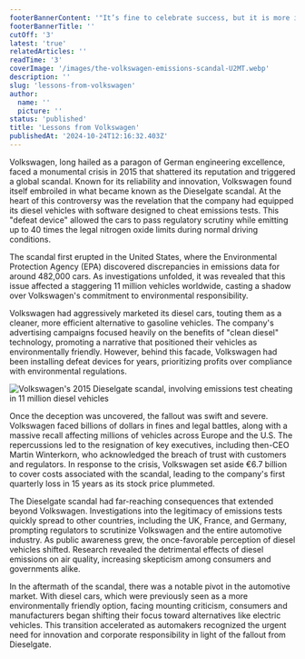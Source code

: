 ```yaml
---
footerBannerContent: '"It’s fine to celebrate success, but it is more important to heed the lessons of failure." — Bill Gates'
footerBannerTitle: ''
cutOff: '3'
latest: 'true'
relatedArticles: ''
readTime: '3'
coverImage: '/images/the-volkswagen-emissions-scandal-U2MT.webp'
description: ''
slug: 'lessons-from-volkswagen'
author:
  name: ''
  picture: ''
status: 'published'
title: 'Lessons from Volkswagen'
publishedAt: '2024-10-24T12:16:32.403Z'
---
```


Volkswagen, long hailed as a paragon of German engineering excellence, faced a monumental crisis in 2015 that shattered its reputation and triggered a global scandal. Known for its reliability and innovation, Volkswagen found itself embroiled in what became known as the Dieselgate scandal. At the heart of this controversy was the revelation that the company had equipped its diesel vehicles with software designed to cheat emissions tests. This "defeat device" allowed the cars to pass regulatory scrutiny while emitting up to 40 times the legal nitrogen oxide limits during normal driving conditions.

The scandal first erupted in the United States, where the Environmental Protection Agency (EPA) discovered discrepancies in emissions data for around 482,000 cars. As investigations unfolded, it was revealed that this issue affected a staggering 11 million vehicles worldwide, casting a shadow over Volkswagen's commitment to environmental responsibility.

Volkswagen had aggressively marketed its diesel cars, touting them as a cleaner, more efficient alternative to gasoline vehicles. The company's advertising campaigns focused heavily on the benefits of "clean diesel" technology, promoting a narrative that positioned their vehicles as environmentally friendly. However, behind this facade, Volkswagen had been installing defeat devices for years, prioritizing profits over compliance with environmental regulations​.

![Volkswagen's 2015 Dieselgate scandal, involving emissions test cheating in 11 million diesel vehicles](/images/the-volkswagen-emissions-scandal-M3Mz.webp)

Once the deception was uncovered, the fallout was swift and severe. Volkswagen faced billions of dollars in fines and legal battles, along with a massive recall affecting millions of vehicles across Europe and the U.S. The repercussions led to the resignation of key executives, including then-CEO Martin Winterkorn, who acknowledged the breach of trust with customers and regulators. In response to the crisis, Volkswagen set aside €6.7 billion to cover costs associated with the scandal, leading to the company's first quarterly loss in 15 years as its stock price plummeted.

The Dieselgate scandal had far-reaching consequences that extended beyond Volkswagen. Investigations into the legitimacy of emissions tests quickly spread to other countries, including the UK, France, and Germany, prompting regulators to scrutinize Volkswagen and the entire automotive industry. As public awareness grew, the once-favorable perception of diesel vehicles shifted. Research revealed the detrimental effects of diesel emissions on air quality, increasing skepticism among consumers and governments alike.

In the aftermath of the scandal, there was a notable pivot in the automotive market. With diesel cars, which were previously seen as a more environmentally friendly option, facing mounting criticism, consumers and manufacturers began shifting their focus toward alternatives like electric vehicles. This transition accelerated as automakers recognized the urgent need for innovation and corporate responsibility in light of the fallout from Dieselgate.